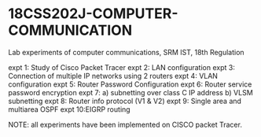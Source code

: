 # 18CSS202J-COMPUTER-COMMUNICATION
Lab experiments of computer communications, SRM IST, 18th Regulation

expt 1: Study of Cisco Packet Tracer
expt 2: LAN configuration
expt 3: Connection of multiple IP networks using 2 routers
expt 4: VLAN configuration
expt 5: Router Password Configuration
expt 6: Router service password encryption
expt 7: a) subnetting over class C IP address
        b) VLSM subnetting
expt 8: Router info protocol (V1 & V2)
expt 9: Single area and multiarea OSPF
expt 10:EIGRP routing

NOTE: all experiments have been implemented on CISCO packet Tracer.
